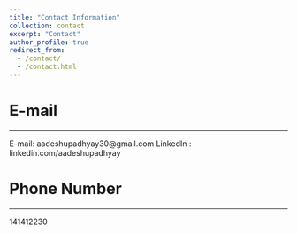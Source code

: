 ```yaml
---
title: "Contact Information"
collection: contact
excerpt: "Contact"
author_profile: true
redirect_from: 
  - /contact/
  - /contact.html
---
```

E-mail
===
<hr/>
E-mail: aadeshupadhyay30@gmail.com
LinkedIn : linkedin.com/aadeshupadhyay

Phone Number
===
<hr/>
141412230


